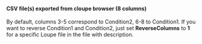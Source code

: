 #### CSV file(s) exported from cloupe browser (8 columns)
By default, columns 3-5 correspond to Condition2, 6-8 to Condition1. If you want to reverse Condition1 and Condition2, just set **ReverseColumns** to **1** for a specific Loupe file in the file with description.
